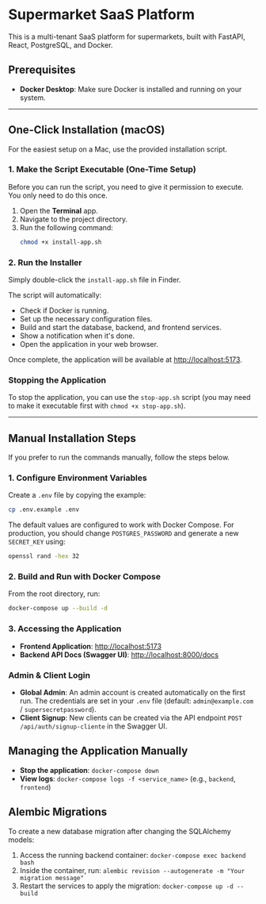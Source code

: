 # Supermarket SaaS Platform

This is a multi-tenant SaaS platform for supermarkets, built with FastAPI, React, PostgreSQL, and Docker.

## Prerequisites

- **Docker Desktop**: Make sure Docker is installed and running on your system.

---

## One-Click Installation (macOS)

For the easiest setup on a Mac, use the provided installation script.

### 1. Make the Script Executable (One-Time Setup)

Before you can run the script, you need to give it permission to execute. You only need to do this once.

1.  Open the **Terminal** app.
2.  Navigate to the project directory.
3.  Run the following command:
    ```bash
    chmod +x install-app.sh
    ```

### 2. Run the Installer

Simply double-click the `install-app.sh` file in Finder.

The script will automatically:
- Check if Docker is running.
- Set up the necessary configuration files.
- Build and start the database, backend, and frontend services.
- Show a notification when it's done.
- Open the application in your web browser.

Once complete, the application will be available at [http://localhost:5173](http://localhost:5173).

### Stopping the Application

To stop the application, you can use the `stop-app.sh` script (you may need to make it executable first with `chmod +x stop-app.sh`).

---

## Manual Installation Steps

If you prefer to run the commands manually, follow the steps below.

### 1. Configure Environment Variables

Create a `.env` file by copying the example:

```bash
cp .env.example .env
```
The default values are configured to work with Docker Compose. For production, you should change `POSTGRES_PASSWORD` and generate a new `SECRET_KEY` using:
```bash
openssl rand -hex 32
```

### 2. Build and Run with Docker Compose

From the root directory, run:

```bash
docker-compose up --build -d
```

### 3. Accessing the Application

- **Frontend Application**: [http://localhost:5173](http://localhost:5173)
- **Backend API Docs (Swagger UI)**: [http://localhost:8000/docs](http://localhost:8000/docs)

### Admin & Client Login
- **Global Admin**: An admin account is created automatically on the first run. The credentials are set in your `.env` file (default: `admin@example.com` / `supersecretpassword`).
- **Client Signup**: New clients can be created via the API endpoint `POST /api/auth/signup-cliente` in the Swagger UI.

## Managing the Application Manually

- **Stop the application**: `docker-compose down`
- **View logs**: `docker-compose logs -f <service_name>` (e.g., `backend`, `frontend`)

## Alembic Migrations

To create a new database migration after changing the SQLAlchemy models:

1. Access the running backend container: `docker-compose exec backend bash`
2. Inside the container, run: `alembic revision --autogenerate -m "Your migration message"`
3. Restart the services to apply the migration: `docker-compose up -d --build`
